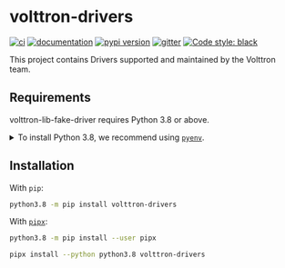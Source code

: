 # volttron-drivers

[![ci](https://github.com/VOLTTRON/volttron-lib-fake-driver/workflows/ci/badge.svg)](https://github.com/VOLTTRON/volttron-lib-fake-driver/actions?query=workflow%3Aci)
[![documentation](https://img.shields.io/badge/docs-mkdocs%20material-blue.svg?style=flat)](https://VOLTTRON.github.io/volttron-lib-fake-driver/)
[![pypi version](https://img.shields.io/pypi/v/volttron-drivers.svg)](https://pypi.org/project/volttron-lib-fake-driver/)
[![gitter](https://badges.gitter.im/join%20chat.svg)](https://gitter.im/volttron-lib-fake-driver/community)
[![Code style: black](https://img.shields.io/badge/code%20style-black-000000.svg)](https://github.com/psf/black)

This project contains Drivers supported and maintained by the Volttron team.

## Requirements

volttron-lib-fake-driver requires Python 3.8 or above.

<details>
<summary>To install Python 3.8, we recommend using <a href="https://github.com/pyenv/pyenv"><code>pyenv</code></a>.</summary>

```bash
# install pyenv
git clone https://github.com/pyenv/pyenv ~/.pyenv

# setup pyenv (you should also put these three lines in .bashrc or similar)
export PATH="${HOME}/.pyenv/bin:${PATH}"
export PYENV_ROOT="${HOME}/.pyenv"
eval "$(pyenv init -)"

# install Python 3.8
pyenv install 3.8.10

# make it available globally
pyenv global system 3.8.10
```
</details>

## Installation

With `pip`:
```bash
python3.8 -m pip install volttron-drivers
```

With [`pipx`](https://github.com/pipxproject/pipx):
```bash
python3.8 -m pip install --user pipx

pipx install --python python3.8 volttron-drivers
```
